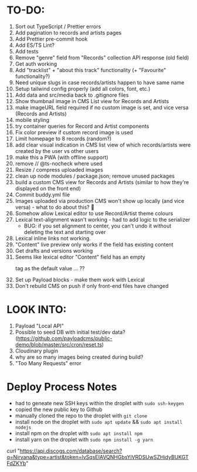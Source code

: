 # TO-DO:

1. Sort out TypeScript / Prettier errors
2. Add pagination to records and artists pages
3. Add Prettier pre-commit hook
4. Add ES/TS Lint?
5. Add tests
6. Remove "genre" field from "Records" collection API response (old field)
7. Get auth working
8. Add "tracklist" + "about this track" functionality (+ "Favourite" functionality?)
9. Need unique slugs in case records/artists happen to have same name
10. Setup tailwind config properly (add all colors, font, etc.)
11. Add data and src/media back to .gitignore files
12. Show thumbnail image in CMS List view for Records and Artists
13. make imageURL field required if no custom image is set, and vice versa (Records and Artists)
14. mobile styling
15. try container queries for Record and Artist components
16. Fix color preview if custom record image is used
17. Limit homepage to 8 records (random?)
18. add clear visual indication in CMS list view of which records/artists were created by the user vs other users
19. make this a PWA (with offline support)
20. remove // @ts-nocheck where used
21. Resize / compress uploaded images
22. clean up node modules / package.json; remove unused packages
23. build a custom CMS view for Records and Artists (similar to how they're displayed on the front end)
24. Commit buddy.yml file
25. Images uploaded via production CMS won't show up locally (and vice versa) - what to do about this? 🤔
26. Somehow allow Lexical editor to use Record/Artist theme colours
27. Lexical text-alignment wasn't working - had to add logic to the serializer
    - BUG: if you set alignment to center, you can't undo it without deleting the text and starting over
28. Lexical inline links not working.
29. "Content" live preview only works if the field has existing content
30. Get drafts and versions working
31. Seems like lexical editor "Content" field has an empty <p> tag as the default value ... ??
32. Set up Payload blocks - make them work with Lexical
33. Don't rebuild CMS on push if only front-end files have changed

# LOOK INTO:

1. Payload "Local API"
2. Possible to seed DB with initial test/dev data? (https://github.com/payloadcms/public-demo/blob/master/src/cron/reset.ts)
3. Cloudinary plugin
4. why are so many images being created during build?
5. "Too Many Requests" error

# Deploy Process Notes

- had to geneate new SSH keys within the droplet with `sudo ssh-keygen`
- copied the new public key to Github
- manually cloned the repo to the droplet with `git clone`
- install node on the droplet with `sudo apt update` && `sudo apt install nodejs`
- install npm on the droplet with `sudo apt install npm`
- install yarn on the droplet with `sudo npm install -g yarn`

curl "https://api.discogs.com/database/search?q=Nirvana&type=artist&token=lvSqsEIAVQNHGbsYiVRDSUwSZHidyBUKGTFdZKYb"
